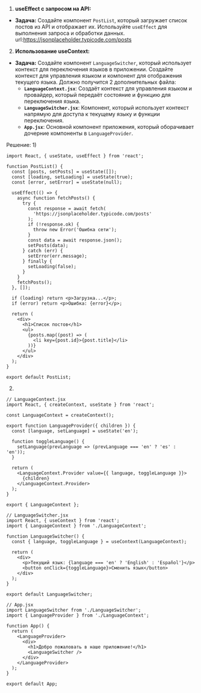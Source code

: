 1) **useEffect с запросом на API:**
- **Задача:** Создайте компонент `PostList`, который загружает список постов из API и отображает их. Используйте `useEffect` для выполнения запроса и обработки данных. url:https://jsonplaceholder.typicode.com/posts

2) **Использование useContext:**
- **Задача:** Создайте компонент `LanguageSwitcher`, который использует контекст для переключения языков в приложении. Создайте контекст для управления языком и компонент для отображения текущего языка. Должно получится 2 дополнительных файла: 
	- **`LanguageContext.jsx`**: Создаёт контекст для управления языком и провайдер, который передаёт состояние и функцию для переключения языка.
	- **`LanguageSwitcher.jsx`**: Компонент, который использует контекст напрямую для доступа к текущему языку и функции переключения.
	- **`App.jsx`**: Основной компонент приложения, который оборачивает дочерние компоненты в `LanguageProvider`.


Решение:
1)
```
import React, { useState, useEffect } from 'react';

function PostList() {
  const [posts, setPosts] = useState([]);
  const [loading, setLoading] = useState(true);
  const [error, setError] = useState(null);

  useEffect(() => {
    async function fetchPosts() {
      try {
        const response = await fetch(
          'https://jsonplaceholder.typicode.com/posts'
        );
        if (!response.ok) {
          throw new Error('Ошибка сети');
        }
        const data = await response.json();
        setPosts(data);
      } catch (err) {
        setError(err.message);
      } finally {
        setLoading(false);
      }
    }
    fetchPosts();
  }, []);

  if (loading) return <p>Загрузка...</p>;
  if (error) return <p>Ошибка: {error}</p>;

  return (
    <div>
      <h1>Список постов</h1>
      <ul>
        {posts.map((post) => (
          <li key={post.id}>{post.title}</li>
        ))}
      </ul>
    </div>
  );
}

export default PostList;
```

2)
```
// LanguageContext.jsx
import React, { createContext, useState } from 'react';

const LanguageContext = createContext();

export function LanguageProvider({ children }) {
  const [language, setLanguage] = useState('en');

  function toggleLanguage() {
    setLanguage(prevLanguage => (prevLanguage === 'en' ? 'es' : 'en'));
  }

  return (
    <LanguageContext.Provider value={{ language, toggleLanguage }}>
      {children}
    </LanguageContext.Provider>
  );
}

export { LanguageContext };
```

```
// LanguageSwitcher.jsx
import React, { useContext } from 'react';
import { LanguageContext } from './LanguageContext';

function LanguageSwitcher() {
  const { language, toggleLanguage } = useContext(LanguageContext);

  return (
    <div>
      <p>Текущий язык: {language === 'en' ? 'English' : 'Español'}</p>
      <button onClick={toggleLanguage}>Сменить язык</button>
    </div>
  );
}  

export default LanguageSwitcher;
```

```
// App.jsx
import LanguageSwitcher from './LanguageSwitcher';
import { LanguageProvider } from './LanguageContext';

function App() {
  return (
    <LanguageProvider>
      <div>
        <h1>Добро пожаловать в наше приложение!</h1>
        <LanguageSwitcher />
      </div>
    </LanguageProvider>
  );
} 

export default App;
```
